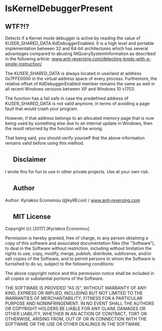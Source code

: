 # IsKernelDebuggerPresent

WTF?!?
------
Detects if a Kernel mode debugger is active by reading the value of KUSER_SHARED_DATA.KdDebuggerEnabled. 
It is a high level and portable implementation  between 32 and 64-bit architectures which has several
advantages compared to abusing NtQuerySystemInformation as described in the following article: 
www.anti-reversing.com/detecting-kmds-with-a-single-instruction/

The KUSER_SHARED_DATA is always located in userland at address 0x7FFE0000 in the virtual
address space of every process. Furthemore, the relative offset of KdDebuggerEnabled member
remains the same as well in all recent Windows versions between XP and Windows 10 v1703.

The function has a fail safe in case the predefined address of KUSER_SHARED_DATA is not valid
anymore, in terms of avoiding a page fault that would crash your program.

However, if that address belongs to an allocated memory page that is now being used by something
else due to an internal update in Windows, then the result returned by the function will be wrong.

That being said, you should verify yourself that the above information remains valid before
using this method.

　
Disclaimer
----------
I wrote this for fun to use in other private projects. Use at your own risk.

　
Author
------
Author: Kyriakos Economou (@kyREcon) / www.anti-reversing.com

　
MIT License
-----------

Copyright (c) [2017] [Kyriakos Economou]

Permission is hereby granted, free of charge, to any person obtaining a copy
of this software and associated documentation files (the "Software"), to deal
in the Software without restriction, including without limitation the rights
to use, copy, modify, merge, publish, distribute, sublicense, and/or sell
copies of the Software, and to permit persons to whom the Software is
furnished to do so, subject to the following conditions:

The above copyright notice and this permission notice shall be included in all
copies or substantial portions of the Software.

THE SOFTWARE IS PROVIDED "AS IS", WITHOUT WARRANTY OF ANY KIND, EXPRESS OR
IMPLIED, INCLUDING BUT NOT LIMITED TO THE WARRANTIES OF MERCHANTABILITY,
FITNESS FOR A PARTICULAR PURPOSE AND NONINFRINGEMENT. IN NO EVENT SHALL THE
AUTHORS OR COPYRIGHT HOLDERS BE LIABLE FOR ANY CLAIM, DAMAGES OR OTHER
LIABILITY, WHETHER IN AN ACTION OF CONTRACT, TORT OR OTHERWISE, ARISING FROM,
OUT OF OR IN CONNECTION WITH THE SOFTWARE OR THE USE OR OTHER DEALINGS IN THE
SOFTWARE.
